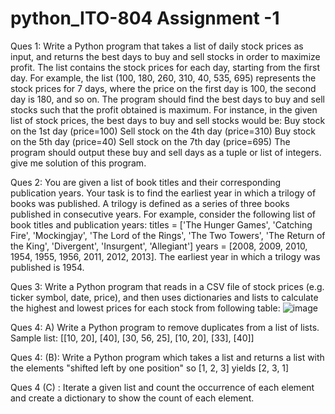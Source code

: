 # python_ITO-804 Assignment -1

Ques 1: Write a Python program that takes a list of daily stock prices as input, and returns the best days to buy and sell stocks in order to maximize profit. The list 
contains the stock prices for each day, starting from the first day. For example, the list (100, 180, 260, 310, 40, 535, 695) represents the stock prices for 7 days, 
where the price on the first day is 100, the second day is 180, and so on. The program should find the best days to buy and sell stocks such that the profit obtained is
maximum. For instance, in the given list of stock prices, the best days to buy and sell stocks would be: Buy stock on the 1st day (price=100) Sell stock on the 4th day 
(price=310) Buy stock on the 5th day (price=40) Sell stock on the 7th day (price=695) The program should output these buy and sell days as a tuple or list of integers.
give me solution of this program.

Ques 2: You are given a list of book titles and their corresponding publication years. Your task is to find the earliest year in which a trilogy of books was published. A
trilogy is defined as a series of three books published in consecutive years. For example, consider the following list of book titles and publication years:
titles = ['The Hunger Games', 'Catching Fire', 'Mockingjay', 'The Lord of the Rings', 'The Two Towers', 'The Return of the King', 'Divergent', 'Insurgent', 'Allegiant'] 
years = [2008, 2009, 2010, 1954, 1955, 1956, 2011, 2012, 2013].
The earliest year in which a trilogy was published is 1954.

Ques 3: Write a Python program that reads in a CSV file of stock prices (e.g. ticker symbol, date, price), and then uses dictionaries and lists to calculate the highest
and lowest prices for each stock from following table: 
![image](https://user-images.githubusercontent.com/61160172/230786965-456865b1-16fb-4ee7-b02d-2bd387b74cc1.png)

Ques 4: A) Write a Python program to remove duplicates from a list of lists. Sample list: [[10, 20], [40], [30, 56, 25], [10, 20], [33], [40]] 

Ques 4: (B): Write a Python program which takes a list and returns a list with the elements "shifted left by one position" so [1, 2, 3] yields [2, 3, 1]

Ques 4 (C) : Iterate a given list and count the occurrence of each element and create a dictionary to show the count of each element. 
